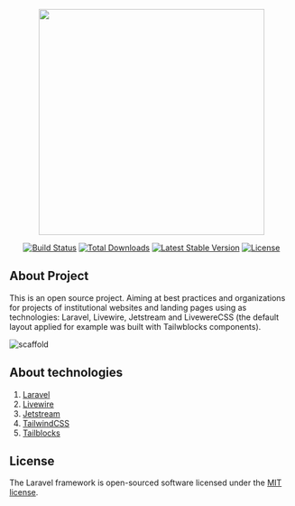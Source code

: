 <p align="center"><a href="https://laravel.com" target="_blank"><img src="https://raw.githubusercontent.com/laravel/art/master/logo-lockup/5%20SVG/2%20CMYK/1%20Full%20Color/laravel-logolockup-cmyk-red.svg" width="400"></a></p>

<p align="center">
<a href="https://travis-ci.org/laravel/framework"><img src="https://travis-ci.org/laravel/framework.svg" alt="Build Status"></a>
<a href="https://packagist.org/packages/laravel/framework"><img src="https://img.shields.io/packagist/dt/laravel/framework" alt="Total Downloads"></a>
<a href="https://packagist.org/packages/laravel/framework"><img src="https://img.shields.io/packagist/v/laravel/framework" alt="Latest Stable Version"></a>
<a href="https://packagist.org/packages/laravel/framework"><img src="https://img.shields.io/packagist/l/laravel/framework" alt="License"></a>
</p>

## About Project

This is an open source project. Aiming at best practices and organizations for projects of institutional websites and landing pages using as technologies: Laravel, Livewire, Jetstream and LivewereCSS (the default layout applied for example was built with Tailwblocks components).

![scaffold](https://user-images.githubusercontent.com/37590954/169861352-acc4c79d-47e8-4c8e-8dc7-c2cc78b64e14.png)

## About technologies 

1. [Laravel](https://laravel.com/)
2. [Livewire](https://laravel-livewire.com/)
3. [Jetstream](https://jetstream.laravel.com/2.x/introduction.html)
4. [TailwindCSS](https://tailwindcss.com/)
5. [Tailblocks](https://tailblocks.cc/)

## License

The Laravel framework is open-sourced software licensed under the [MIT license](https://opensource.org/licenses/MIT).
